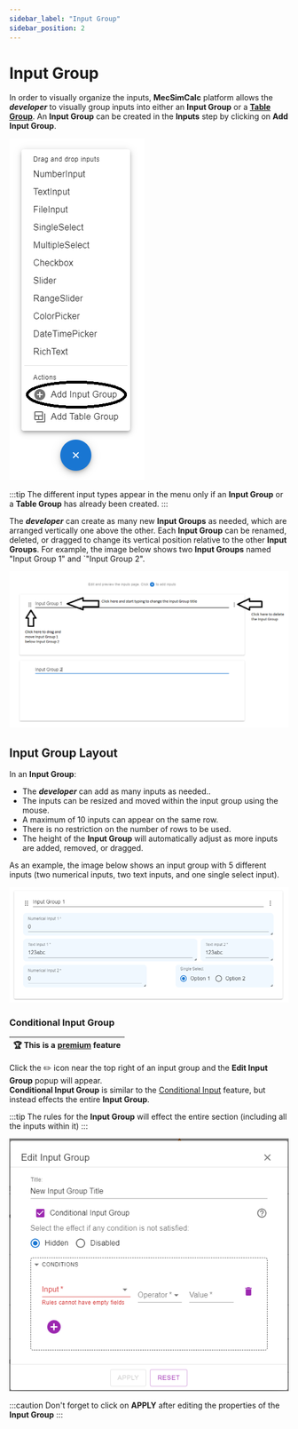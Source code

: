 ```yaml
---
sidebar_label: "Input Group"
sidebar_position: 2
---
```


# Input Group

In order to visually organize the inputs, **MecSimCalc** platform allows the _**developer**_ to visually group inputs into either an **Input Group** or a [**Table Group**](table-group). An **Input Group** can be created in the **Inputs** step by clicking on **Add Input Group**.

<div style={{textAlign: 'center'}}>

![img alt](/docs/inputs/add_input_group.png)

</div>

:::tip
The different input types appear in the menu only if an **Input Group** or a **Table Group** has already been created.
:::

The _**developer**_ can create as many new **Input Groups** as needed, which are arranged vertically one above the other. Each **Input Group** can be renamed, deleted, or dragged to change its vertical position relative to the other **Input Groups**. For example, the image below shows two **Input Groups** named "Input Group 1" and `"Input Group 2".

<div style={{textAlign: 'center'}}>

![img alt](/docs/inputs/input_group_actions.png)

</div>

## Input Group Layout

In an **Input Group**:

- The _**developer**_ can add as many inputs as needed..
- The inputs can be resized and moved within the input group using the mouse.
- A maximum of 10 inputs can appear on the same row.
- There is no restriction on the number of rows to be used.
- The height of the **Input Group** will automatically adjust as more inputs are added, removed, or dragged.

As an example, the image below shows an input group with 5 different inputs (two numerical inputs, two text inputs, and one single select input).

<div style={{textAlign: 'center'}}>

![img alt](/docs/inputs/input_group.png)

</div>

### Conditional Input Group

| :trophy: This is a [premium](https://mecsimcalc.com/pricing) feature |
| -------------------------------------------------------------------- |

Click the :pencil2: icon near the top right of an input group and the **Edit Input Group** popup will appear.  
**Conditional Input Group** is similar to the [Conditional Input](/inputs/conditional-input) feature, but instead effects the entire **Input Group**.

:::tip
The rules for the **Input Group** will effect the entire section (including all the inputs within it)
:::

<div style={{textAlign: 'center'}}>

![img alt](/docs/inputs/edit_input_group_dialog.png)

</div>

:::caution
Don't forget to click on **APPLY** after editing the properties of the **Input Group**
:::
